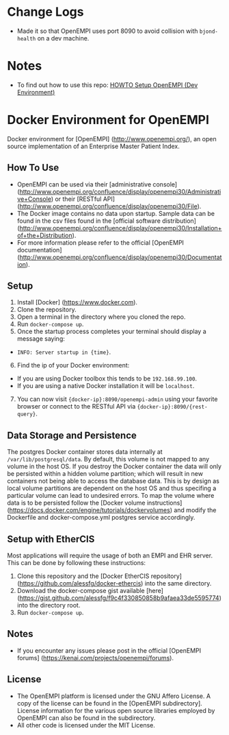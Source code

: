 # Change Logs

* Made it so that OpenEMPI uses port 8090 to avoid collision with `bjond-health` on a dev machine.

# Notes

* To find out how to use this repo: [HOWTO Setup OpenEMPI (Dev Environment)](https://github.com/Bjond/bjond-health/wiki/HOWTO-Setup-OpenEMPI-(Dev-Environment))

# Docker Environment for OpenEMPI

Docker environment for [OpenEMPI] (http://www.openempi.org/), an open source implementation of an Enterprise Master Patient Index.

## How To Use

* OpenEMPI can be used via their [administrative console] (http://www.openempi.org/confluence/display/openempi30/Administrative+Console) or their [RESTful API] (http://www.openempi.org/confluence/display/openempi30/File).
* The Docker image contains no data upon startup. Sample data can be found in the csv files found in the [official software distribution] (http://www.openempi.org/confluence/display/openempi30/Installation+of+the+Distribution).
* For more information please refer to the official [OpenEMPI documentation] (http://www.openempi.org/confluence/display/openempi30/Documentation).

## Setup

1. Install [Docker] (https://www.docker.com).
2. Clone the repository.
3. Open a terminal in the directory where you cloned the repo.
4. Run `docker-compose up`.
5. Once the startup process completes your terminal should display a message saying:
  * `INFO: Server startup in {time}`.
6. Find the ip of your Docker environment:
  * If you are using Docker toolbox this tends to be `192.168.99.100`.
  * If you are using a native Docker installation it will be `localhost`.
7. You can now visit `{docker-ip}:8090/openempi-admin` using your favorite browser or connect to the RESTful API via `{docker-ip}:8090/{rest-query}`.

## Data Storage and Persistence

The postgres Docker container stores data internally at `/var/lib/postgresql/data`. By default, this volume is not mapped to any volume in the host OS. If you destroy the Docker container the data will only be persisted within a hidden volume partition; which will result in new containers not being able to access the database data. This is by design as local volume partitions are dependent on the host OS and thus specifing a particular volume can lead to undesired errors. To map the volume where data is to be persisted follow the [Docker volume instructions] (https://docs.docker.com/engine/tutorials/dockervolumes) and modify the Dockerfile and docker-compose.yml postgres service accordingly.

## Setup with EtherCIS

Most applications will require the usage of both an EMPI and EHR server. This can be done by following these instructions:

1. Clone this repository and the [Docker EtherCIS repository] (https://github.com/alessfg/docker-ethercis) into the same directory.
2. Download the docker-compose gist available [here] (https://gist.github.com/alessfg/f9c4f330850858b9afaea33de5595774) into the directory root.
3. Run `docker-compose up`.

## Notes

* If you encounter any issues please post in the official [OpenEMPI forums] (https://kenai.com/projects/openempi/forums).

## License

* The OpenEMPI platform is licensed under the GNU Affero License. A copy of the license can be found in the [OpenEMPI subdirectory]. License information for the various open source libraries employed by OpenEMPI can also be found in the subdirectory.
* All other code is licensed under the MIT License.
